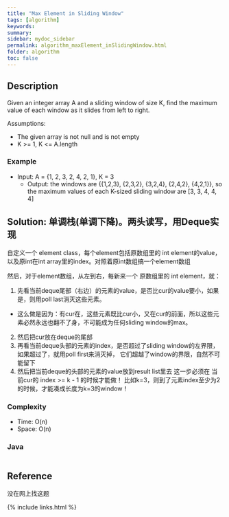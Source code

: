 ```yaml
---
title: "Max Element in Sliding Window"
tags: [algorithm]
keywords:
summary:
sidebar: mydoc_sidebar
permalink: algorithm_maxElement_inSlidingWindow.html
folder: algorithm
toc: false
---
```


## Description
Given an integer array A and a sliding window of size K, 
find the maximum value of each window as it slides from left to right.

Assumptions:
* The given array is not null and is not empty
* K >= 1, K <= A.length

### Example
* Input: A = {1, 2, 3, 2, 4, 2, 1}, K = 3
  * Output: the windows are {{1,2,3}, {2,3,2}, {3,2,4}, {2,4,2}, {4,2,1}}, so the maximum values of each K-sized sliding window are [3, 3, 4, 4, 4]

## Solution: 单调栈(单调下降)。两头读写，用Deque实现
自定义一个 element class，每个element包括原数组里的 int element的value，以及原int在int array里的index。对照着原int数组搞一个element数组

然后，对于element数组，从左到右，每新来一个 原数组里的 int element，就：
1. 先看当前deque尾部（右边）的元素的value，是否比cur的value要小，如果是，则用poll last消灭这些元素。
  * 这么做是因为：有cur在，这些元素既比cur小，又在cur的前面，所以这些元素必然永远也翻不了身，不可能成为任何sliding window的max。
2. 然后把cur放在deque的尾部
3. 再看当前deque头部的元素的index，是否超过了sliding window的左界限，如果超过了，就用poll first来消灭掉，
它们超越了window的界限，自然不可能留下
4. 然后把当前deque的头部的元素的value放到result list里去
这一步必须在 当前cur的 index >= k - 1 的时候才能做！ 比如k=3，则到了元素index至少为2的时候，才能凑成长度为k=3的window！

### Complexity
* Time: O(n)
* Space: O(n)

### Java
```java

```

## Reference
没在网上找这题

{% include links.html %}
